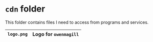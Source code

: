 # `cdn` folder

This folder contains files I need to access from programs and services.

|`logo.png`|Logo for `owenmagill`|
|-|-|
